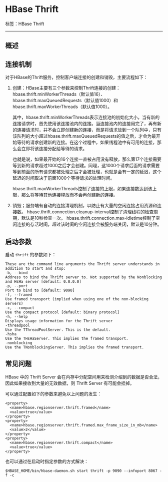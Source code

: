 # HBase Thrift

标签：HBase Thrift

---

## 概述

## 连接机制

对于HBase的Thrift服务，控制客户端连接的创建和销毁，主要流程如下：
1. 创建：HBase主要有三个参数来控制Thrift连接的创建：hbase.thrift.minWorkerThreads（默认值16）、hbase.thrift.maxQueuedRequests（默认值1000）和hbase.thrift.maxWorkerThreads（默认值1000）。

	其中，hbase.thrift.minWorkerThreads表示连接池的初始化大小，当有新的连接请求时，首先使用该连接池内的连接。当连接池内的连接用完了，再有新的连接请求时，并不会立即创建新的连接，而是将请求放到一个队列中，只有该队列的大小超过hbase.thrift.maxQueuedRequests的值之后，才会为最开始等待的请求创建新的连接。在这个过程中，如果线程池中有可用的连接，那么会立即将该连接分配给等待的请求。

	也就是说，如果最开始的16个连接一直被占用没有释放，那么第17个连接需要等到新的请求超过1000之后才会创建。同理，这1000个请求后面的请求需要等到前面的所有请求都被处理之后才会被处理，也就是会有一定的延迟，这个延迟的时间取决于前面1000个等待请求的处理时间。

	hbase.thrift.maxWorkerThreads控制了连接的上限，如果连接数达到该上限，那么将等待其他连接释放而不会再创建新的连接。

2. 销毁；服务端有自动的连接清理机制，以防止有大量的空闲连接占用资源和连接数。
	hbase.thrift.connection.cleanup-interval控制了清理线程的检查周期，默认是10秒检查一次。
	hbase.thrift.connection.max-idletime控制了空闲连接的存活时间，超过该时间的空闲连接会被服务端关闭，默认是10分钟。


## 启动参数

启动 `thrift` 的参数如下：
```shell
These are the command line arguments the Thrift server understands in addition to start and stop:
-b, --bind
Address to bind the Thrift server to. Not supported by the Nonblocking and HsHa server [default: 0.0.0.0]
-p, --port
Port to bind to [default: 9090]
-f, --framed
Use framed transport (implied when using one of the non-blocking servers)
-c, --compact
Use the compact protocol [default: binary protocol]
-h, --help
Displays usage information for the Thrift server
-threadpool
Use the TThreadPoolServer. This is the default.
-hsha
Use the THsHaServer. This implies the framed transport.
-nonblocking
Use the TNonblockingServer. This implies the framed transport.
```

## 常见问题

HBase 中的 Thrift Server 会在内存中分配空间用来检测介绍到的数据是否合法，因此如果接收到大量的无效数据，则 Thrift Server 有可能会挂掉。

可以通过配置如下的参数来避免以上问题的发生：
```shell
<property> 
  <name>hbase.regionserver.thrift.framed</name> 
  <value>true</value> 
</property> 
<property> 
  <name>hbase.regionserver.thrift.framed.max_frame_size_in_mb</name> 
  <value>2</value> 
</property> 
<property> 
  <name>hbase.regionserver.thrift.compact</name> 
  <value>true</value> 
</property>
```

也可以通过在启动时指定参数的方式解决：
```shell
$HBASE_HOME/bin/hbase-daemon.sh start thrift -p 9090 --infoport 8067 -f -c
```


